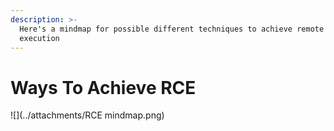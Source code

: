 ```yaml
---
description: >-
  Here's a mindmap for possible different techniques to achieve remote code
  execution
---
```


# **Ways To Achieve RCE**

![](../attachments/RCE mindmap.png)
